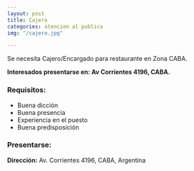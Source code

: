 ```yaml
---
layout: post
title: Cajero
categories: atencion al publico
img: "/cajero.jpg"

---
```

Se necesita Cajero/Encargado para restaurante en Zona CABA.

**Interesados presentarse en: Av Corrientes 4196, CABA.**

### Requisitos:

* Buena dicción
* Buena presencia
* Experiencia en el puesto
* Buena predisposición

### Presentarse:

**Dirección:** Av. Corrientes 4196, CABA, Argentina